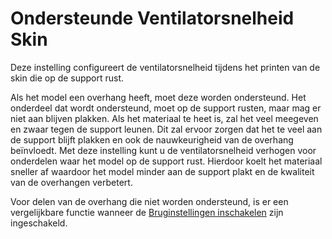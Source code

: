 Ondersteunde Ventilatorsnelheid Skin
====
Deze instelling configureert de ventilatorsnelheid tijdens het printen van de skin die op de support rust.

Als het model een overhang heeft, moet deze worden ondersteund. Het onderdeel dat wordt ondersteund, moet op de support rusten, maar mag er niet aan blijven plakken. Als het materiaal te heet is, zal het veel meegeven en zwaar tegen de support leunen. Dit zal ervoor zorgen dat het te veel aan de support blijft plakken en ook de nauwkeurigheid van de overhang beïnvloedt. Met deze instelling kunt u de ventilatorsnelheid verhogen voor onderdelen waar het model op de support rust. Hierdoor koelt het materiaal sneller af waardoor het model minder aan de support plakt en de kwaliteit van de overhangen verbetert.

Voor delen van de overhang die niet worden ondersteund, is er een vergelijkbare functie wanneer de [Bruginstellingen inschakelen](../experimental/bridge_settings_enabled.md) zijn ingeschakeld.